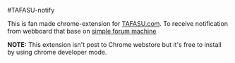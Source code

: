 #TAFASU-notify

This is fan made chrome-extension for [TAFASU.com](https://www.tafasu.com). To receive notification from webboard that base on [simple forum machine](http://www.simplemachines.org)

**NOTE:** This extension isn't post to Chrome webstore but it's free to install by using chrome developer mode.
